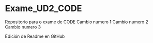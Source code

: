# Exame_UD2_CODE
Repositorio para o exame de CODE
Cambio numero 1
Cambio numero 2
Cambio numero 3

Edición de Readme en GitHub

